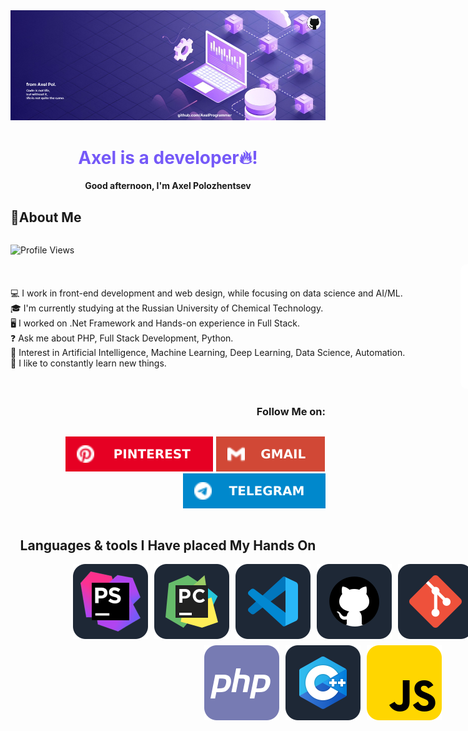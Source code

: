 <div style="width: 100%; max-width: 1000px; display: block; margin: 0 auto;">
  <img src="img/fon.png" alt="Pinterest">
  <div align="center">
    <h1 style="color: #7559F8;">Axel is a developer🔥!</h1>
  </div>

  <div align="center">
    <strong>Good afternoon, I'm Axel Polozhentsev</strong>
  </div>

  <div style="width: 1000px; display: flex; margin: 0 auto; flex-direction: column;">
    <h2>🌟About Me </h2>
    <p>
      <img src="https://img.shields.io/badge/Profile%20Views-369-blue" alt="Profile Views">
    </p>
  </div>

  <div style="width: 1000px; display: flex; align-items: center; margin: 0 auto;">
      <div style="width: 70%; margin: 0;">
          💻 I work in front-end development and web design, while focusing on data science and AI/ML.<br>
          🎓 I'm currently studying at the Russian University of Chemical Technology.<br>
          🖥️ I worked on .Net Framework and Hands-on experience in Full Stack.<br>
          ❓ Ask me about PHP, Full Stack Development, Python. <br>
          🤖 Interest in Artificial Intelligence, Machine Learning, Deep Learning, Data Science, Automation.<br>
          🎯 I like to constantly learn new things.<br>
      </div>
      <div style="width: 30%;">
        <img src="img/for_the_About_Me_block.png" alt="Profile Image" style="width: 200px; margin-left: 20px; border-radius: 10px;">
      </div>
  </div>

  <div align="right">
    <h3>Follow Me on:</h3>
  </div>
  <div align="right">
    <p style="display: inline-block; gap: 10px">
      <a href="https://ru.pinterest.com/RewwerSite/" style="text-decoration: none; outline: none;">
        <img src="img/Pinterest.svg" alt="Pinterest">
      </a>
      <a href="mailto:axel.work.company@gmail.com" style="text-decoration: none; outline: none;">
        <img src="img/Gmail.svg" alt="Gmail">
      </a>
      <a href="https://t.me/AxelRewwers" style="text-decoration: none; outline: none;">
        <img src="img/Telegram.svg" alt="Gmail">
      </a>
      <!-- <a href="">
        <img src="" alt="LinkedIn" style="transition: 0.3s; filter: brightness(1);"
          onmouseover="this.style.filter='brightness(1.2)';"
          onmouseout="this.style.filter='brightness(1)';">
      </a> -->
    </p>
  </div>
  <div align="center">
    <h2></> Languages & tools I Have placed My Hands On</h2>
  </div>
  <div style="width: 1000px; display: flex; align-items: center; margin: 0 auto;  flex-direction: column; gap: 10px;">
    <div style="display: flex; gap: 10px; align-items: center; margin: 0 auto; padding: 0 100px">
      <img src="img/icons/tools/phpstorm.svg" alt="phpStorm">
      <img src="img/icons/tools/pycharm.svg" alt="PyCharm">
      <img src="img/icons/tools/vs_code.svg" alt="vs_code">
      <img src="img/icons/tools/github.svg" alt="GitHub">
      <img src="img/icons/tools/git-scm.svg" alt="git-scm">
      <img src="img/icons/tools/figma.svg" alt="Figma">
      <img src="img/icons/tools/notion.svg" alt="Notion">
      <img src="img/icons/tools/premiere_pro.svg" alt="Adobe Premiere Pro">
      <img src="img/icons/tools/obs_studio.svg" alt="OBS Studio">
    </div>
    <div style="display: flex; gap: 10px; align-items: center; margin: 0 auto; padding: 0 100px">
      <img src="img/icons/languages/php.svg" alt="php">
      <img src="img/icons/languages/c_plus_plus.svg" alt="C++">
      <img src="img/icons/languages/js.svg" alt="js">
    </div>
  </div>
</div>